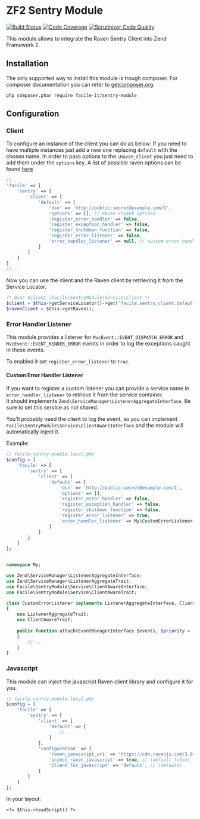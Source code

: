 # ZF2 Sentry Module

[![Build Status](https://api.travis-ci.org/facile-it/sentry-module.svg?branch=master)](https://travis-ci.org/facile-it/sentry-module)
[![Code Coverage](https://scrutinizer-ci.com/g/facile-it/sentry-module/badges/coverage.png?b=master)](https://scrutinizer-ci.com/g/facile-it/sentry-module/?branch=master)
[![Scrutinizer Code Quality](https://scrutinizer-ci.com/g/facile-it/sentry-module/badges/quality-score.png?b=master)](https://scrutinizer-ci.com/g/facile-it/sentry-module/?branch=master)

This module allows to integrate the Raven Sentry Client into Zend Framework 2.

## Installation

The only supported way to install this module is trough composer. For composer documentation you can refer to [getcomposer.org](http://getcomposer.org).

```
php composer.phar require facile-it/sentry-module
```


## Configuration

### Client

To configure an instance of the client you can do as below:
If you need to have multiple instances just add a new one replacing `default` with the chosen name.
In order to pass options to the `\Raven_Client` you just need to add them under the `options` key.
A list of possible raven options can be found [here](https://github.com/getsentry/sentry-php/blob/435f29c76df8c0aef102980be7fcce574de4ed0f/lib/Raven/Client.php#L57-L89)

```php
//...
'facile' => [
    'sentry' => [
        'client' => [
            'default' => [
                'dsn' => 'http://public:secret@example.com/1',
                'options' => [], // Raven client options
                'register_error_handler' => false,
                'register_exception_handler' => false,
                'register_shutdown_function' => false,
                'register_error_listener' => false,
                'error_handler_listener' => null, // custom error handler listener service
            ]
        ]
    ]
]
//...
```

Now you can use the client and the Raven client by retrieving it from the Service Locator.

```php
/* @var $client \Facile\SentryModule\Service\Client */
$client = $this->getServiceLocator()->get('facile.sentry.client.default');
$ravenClient = $this->getRaven();
```

### Error Handler Listener

This module provides a listener for `MvcEvent::EVENT_DISPATCH_ERROR` and `MvcEvent::EVENT_RENDER_ERROR` events
in order to log the exceptions caught in these events.

To enabled it set `register_error_listener` to `true`.

#### Custom Error Handler Listener

If you want to register a custom listener you can provide a service name in `error_handler_listener` to retrieve
it from the service container.  
It should implements `Zend\ServiceManager\ListenerAggregateInterface`. Be sure to set this service as not shared.

You'll probably need the client to log the event, so you can implement
`Facile\SentryModule\Service\ClientAwareInterface` and the module will automatically inject it.

Example:

```php
// facile-sentry.module.local.php
$config = [
    'facile' => [
        'sentry' => [
            'client' => [
                'default' => [
                    'dsn' => 'http://public:secret@example.com/1',
                    'options' => [],
                    'register_error_handler' => false,
                    'register_exception_handler' => false,
                    'register_shutdown_function' => false,
                    'register_error_listener' => true,
                    'error_handler_listener' => My\CustomErrorListener::class,
                ]
            ]
        ]
    ]
];

```

```php

namespace My;

use Zend\ServiceManager\ListenerAggregateInterface;
use Zend\ServiceManager\ListenerAggregateTrait;
use Facile\SentryModule\Service\ClientAwareInterface;
use Facile\SentryModule\Service\ClientAwareTrait;

class CustomErrorListener implements ListenerAggregateInterface, ClientAwareInterface
{
    use ListenerAggregateTrait;
    use ClientAwareTrait;
    
    public function attach(EventManagerInterface $events, $priority = 1)
    {
        // ...
    }
}
```

### Javascript

This module can inject the javascript Raven client library and configure it for you.

```php
// facile-sentry.module.local.php
$config = [
    'facile' => [
        'sentry' => [
            'client' => [
                'default' => [
                    // ...
                ]
            ],
            'configuration' => [
                'raven_javascript_uri' => 'https://cdn.ravenjs.com/3.0.4/raven.min.js', // (default)
                'inject_raven_javascript' => true, // (default false)
                'client_for_javascript' => 'default', // (default)
            ]
        ]
    ]
];

```

In your layout:
```phtml
<?= $this->headScript() ?>
```
